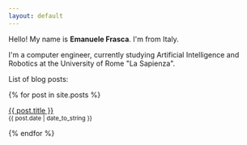 ```yaml
---
layout: default
---
```


Hello! My name is **Emanuele Frasca**. I'm from Italy.

I'm a computer engineer, currently studying Artificial Intelligence and Robotics at the University of Rome "La Sapienza".

List of blog posts:

{% for post in site.posts %}
<p>
  <a href="{{ post.url }}">{{ post.title }}</a>
  <br>
  <small>{{ post.date | date_to_string }}</small>
</p>
{% endfor %}